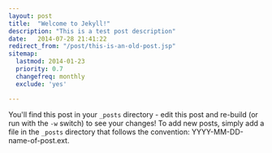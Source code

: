 ```yaml
---
layout: post
title:  "Welcome to Jekyll!"
description: "This is a test post description"
date:   2014-07-28 21:41:22
redirect_from: "/post/this-is-an-old-post.jsp"
sitemap:
  lastmod: 2014-01-23
  priority: 0.7
  changefreq: monthly
  exclude: 'yes'

---
```


You'll find this post in your `_posts` directory - edit this post and re-build (or run with the `-w` switch) to see your changes!
To add new posts, simply add a file in the `_posts` directory that follows the convention: YYYY-MM-DD-name-of-post.ext.
